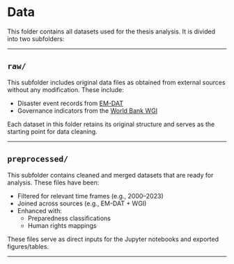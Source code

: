 # Data

This folder contains all datasets used for the thesis analysis. It is divided into two subfolders:

---

## `raw/`

This subfolder includes original data files as obtained from external sources without any modification. These include:

- Disaster event records from [EM-DAT](https://www.emdat.be/)
- Governance indicators from the [World Bank WGI](https://info.worldbank.org/governance/wgi/)

Each dataset in this folder retains its original structure and serves as the starting point for data cleaning.

---

## `preprocessed/`

This subfolder contains cleaned and merged datasets that are ready for analysis. These files have been:

- Filtered for relevant time frames (e.g., 2000–2023)
- Joined across sources (e.g., EM-DAT + WGI)
- Enhanced with:
  - Preparedness classifications
  - Human rights mappings

These files serve as direct inputs for the Jupyter notebooks and exported figures/tables.

---
